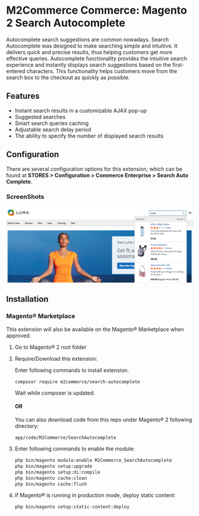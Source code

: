 # M2Commerce Commerce: Magento 2 Search Autocomplete

Autocomplete search suggestions are common nowadays. Search Autocomplete was designed to make searching simple and intuitive. It delivers quick and precise results, thus helping customers get more effective queries.
Autocomplete functionality provides the intuitive search experience and instantly displays search suggestions based on the first-entered characters. This functionality helps customers move from the search box to the checkout as quickly as possible.

## Features

- Instant search results in a customizable AJAX pop-up 
- Suggested searches
- Smart search queries caching 
- Adjustable search delay period 
- The ability to specify the number of displayed search results

## Configuration

There are several configuration options for this extension, which can be found at **STORES > Configuration > Commerce Enterprise > Search Auto Complete**.

### ScreenShots
![ss-1](Screenshots/ss_1.png)

## Installation
### Magento® Marketplace

This extension will also be available on the Magento® Marketplace when approved.

1. Go to Magento® 2 root folder
2. Require/Download this extension:

   Enter following commands to install extension.

   ```
   composer require m2commerce/search-autocomplete
   ```

   Wait while composer is updated.

   #### OR

   You can also download code from this repo under Magento® 2 following directory:

    ```
    app/code/M2Commerce/SearchAutocomplete
    ```    

3. Enter following commands to enable the module:

   ```
   php bin/magento module:enable M2Commerce_SearchAutocomplete
   php bin/magento setup:upgrade
   php bin/magento setup:di:compile
   php bin/magento cache:clean
   php bin/magento cache:flush
   ```

4. If Magento® is running in production mode, deploy static content:

   ```
   php bin/magento setup:static-content:deploy
   ```
